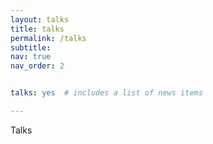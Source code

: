 ```yaml
---
layout: talks
title: talks
permalink: /talks
subtitle: 
nav: true
nav_order: 2


talks: yes  # includes a list of news items

---
```


Talks
